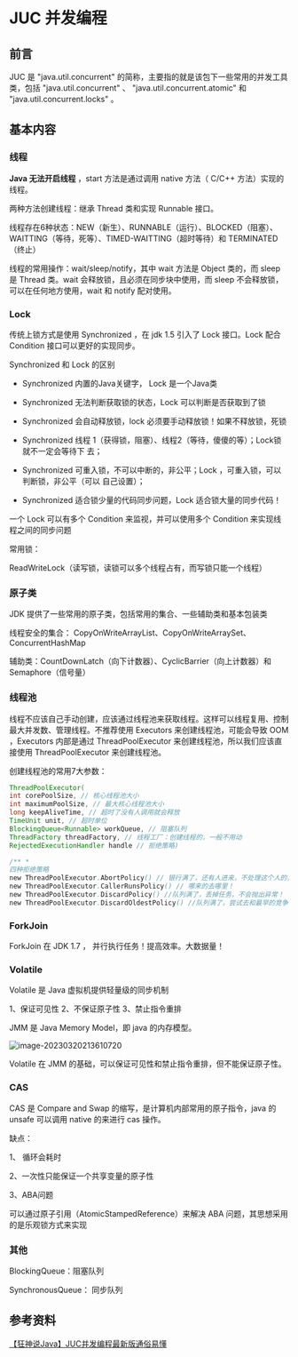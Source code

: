 # JUC 并发编程


## 前言

JUC 是 "java.util.concurrent" 的简称，主要指的就是该包下一些常用的并发工具类，包括  "java.util.concurrent" 、 "java.util.concurrent.atomic" 和  "java.util.concurrent.locks" 。

## 基本内容

### 线程

**Java 无法开启线程** ，start 方法是通过调用 native 方法（ C/C++ 方法）实现的线程。

两种方法创建线程：继承 Thread 类和实现 Runnable 接口。

线程存在6种状态：NEW（新生）、RUNNABLE（运行）、BLOCKED（阻塞）、WAITTING（等待，死等）、TIMED-WAITTING（超时等待）和 TERMINATED（终止）

线程的常用操作：wait/sleep/notify，其中 wait 方法是 Object 类的，而 sleep 是 Thread 类。wait 会释放锁，且必须在同步块中使用，而 sleep 不会释放锁，可以在任何地方使用，wait 和 notify 配对使用。

### Lock

传统上锁方式是使用 Synchronized ，在 jdk 1.5 引入了 Lock 接口。Lock 配合 Condition 接口可以更好的实现同步。

Synchronized  和 Lock 的区别

-  Synchronized 内置的Java关键字， Lock 是一个Java类 

-  Synchronized 无法判断获取锁的状态，Lock 可以判断是否获取到了锁 

- Synchronized 会自动释放锁，lock 必须要手动释放锁！如果不释放锁，死锁 

- Synchronized 线程 1（获得锁，阻塞）、线程2（等待，傻傻的等）；Lock锁就不一定会等待下 去；

- Synchronized 可重入锁，不可以中断的，非公平；Lock ，可重入锁，可以 判断锁，非公平（可以 自己设置）；

- Synchronized 适合锁少量的代码同步问题，Lock 适合锁大量的同步代码！

一个 Lock 可以有多个 Condition 来监视，并可以使用多个 Condition 来实现线程之间的同步问题

常用锁：

ReadWriteLock（读写锁，读锁可以多个线程占有，而写锁只能一个线程）

### 原子类

JDK 提供了一些常用的原子类，包括常用的集合、一些辅助类和基本包装类

线程安全的集合： CopyOnWriteArrayList、CopyOnWriteArraySet、ConcurrentHashMap

辅助类：CountDownLatch（向下计数器）、CyclicBarrier（向上计数器）和 Semaphore（信号量）

### 线程池

线程不应该自己手动创建，应该通过线程池来获取线程。这样可以线程复用、控制最大并发数、管理线程。不推荐使用 Executors 来创建线程池，可能会导致 OOM ，Executors 内部是通过 ThreadPoolExecutor 来创建线程池，所以我们应该直接使用 ThreadPoolExecutor  来创建线程池。

创建线程池的常用7大参数：

```java
ThreadPoolExecutor(
int corePoolSize, // 核心线程池大小
int maximumPoolSize, // 最大核心线程池大小 
long keepAliveTime, // 超时了没有人调用就会释放 
TimeUnit unit, // 超时单位 
BlockingQueue<Runnable> workQueue, // 阻塞队列 
ThreadFactory threadFactory, // 线程工厂：创建线程的，一般不用动
RejectedExecutionHandler handle // 拒绝策略) 

/** * 
四种拒绝策略
new ThreadPoolExecutor.AbortPolicy() // 银行满了，还有人进来，不处理这个人的，抛出异 常 * 
new ThreadPoolExecutor.CallerRunsPolicy() // 哪来的去哪里！ 
new ThreadPoolExecutor.DiscardPolicy() //队列满了，丢掉任务，不会抛出异常！ 
new ThreadPoolExecutor.DiscardOldestPolicy() //队列满了，尝试去和最早的竞争，也不会 抛出异常！ */
```

### ForkJoin

ForkJoin 在 JDK 1.7 ， 并行执行任务！提高效率。大数据量！

### Volatile

Volatile 是 Java 虚拟机提供轻量级的同步机制

1、保证可见性 2、不保证原子性 3、禁止指令重排

JMM 是 Java Memory Model，即 java 的内存模型。

![image-20230320213610720](https://p.ipic.vip/9u0a0l.png)

Volatile 在 JMM 的基础，可以保证可见性和禁止指令重排，但不能保证原子性。

### CAS

CAS 是 Compare and Swap 的缩写，是计算机内部常用的原子指令，java 的 unsafe 可以调用 native 的来进行 cas 操作。

缺点：

1、 循环会耗时

2、一次性只能保证一个共享变量的原子性 

3、ABA问题

可以通过原子引用（AtomicStampedReference）来解决 ABA 问题，其思想采用的是乐观锁方式来实现

### 其他

BlockingQueue：阻塞队列

SynchronousQueue： 同步队列

## 参考资料

[【狂神说Java】JUC并发编程最新版通俗易懂](https://www.bilibili.com/video/BV1B7411L7tE/?spm_id_from=333.337.search-card.all.click&vd_source=b6eb6fd64ed675d7acddef5b0467fac9)


